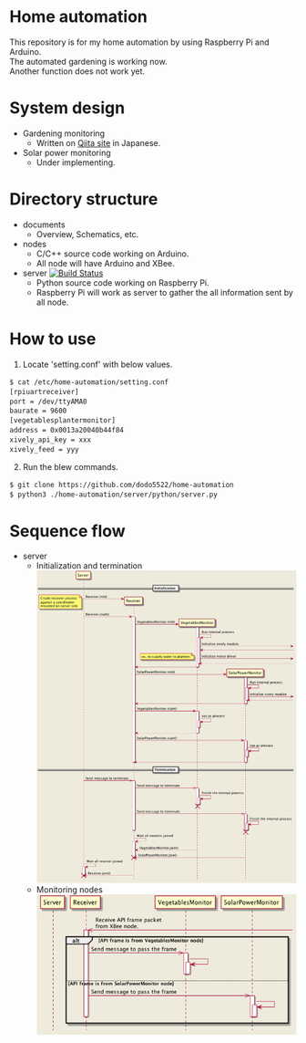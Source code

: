 # Home automation

This repository is for my home automation by using Raspberry Pi and Arduino.  
The automated gardening is working now.  
Another function does not work yet.  

# System design

* Gardening monitoring
    * Written on [Qiita site](http://qiita.com/dodo5522/items/63d1efee3f70b3d5f2f6) in Japanese.
* Solar power monitoring
    * Under implementing.

# Directory structure

* documents
    * Overview, Schematics, etc.
* nodes
    * C/C++ source code working on Arduino.
    * All node will have Arduino and XBee.
* server [![Build Status](https://travis-ci.org/dodo5522/home-automation.svg?branch=master)](https://travis-ci.org/dodo5522/home-automation)
    * Python source code working on Raspberry Pi.
    * Raspberry Pi will work as server to gather the all information sent by all node.

# How to use

1. Locate 'setting.conf' with below values.
```bash
$ cat /etc/home-automation/setting.conf
[rpiuartreceiver]
port = /dev/ttyAMA0
baurate = 9600
[vegetablesplantermonitor]
address = 0x0013a20040b44f84
xively_api_key = xxx
xively_feed = yyy
```
2. Run the blew commands.
```bash
$ git clone https://github.com/dodo5522/home-automation
$ python3 ./home-automation/server/python/server.py
```

# Sequence flow

* server
    * Initialization and termination  
    ![initialize and terminate sequence flow](https://github.com/dodo5522/home-automation/blob/master/documents/uml/sequence_init_term.png)
    * Monitoring nodes  
    ![monitoring nodes](https://github.com/dodo5522/home-automation/blob/master/documents/uml/sequence_monitoring.png)
